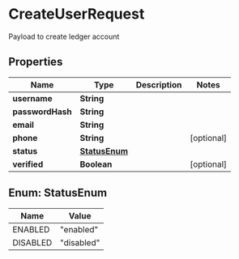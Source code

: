 

# CreateUserRequest

Payload to create ledger account

## Properties

Name | Type | Description | Notes
------------ | ------------- | ------------- | -------------
**username** | **String** |  | 
**passwordHash** | **String** |  | 
**email** | **String** |  | 
**phone** | **String** |  |  [optional]
**status** | [**StatusEnum**](#StatusEnum) |  | 
**verified** | **Boolean** |  |  [optional]



## Enum: StatusEnum

Name | Value
---- | -----
ENABLED | &quot;enabled&quot;
DISABLED | &quot;disabled&quot;



